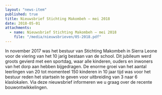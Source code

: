 ```yaml
---
layout: "news-item"
published: true
title: Nieuwsbrief Stichting Makombeh – mei 2018
date: 2018-05-01
attachments:
  - name: Nieuwsbrief Stichting Makombeh – mei 2018
    file: "/media/nieuwsbrieven/05-2018.pdf"
---
```


In november 2017 was het bestuur van Stichting Makombeh in Sierra Leone voor de viering van het 10 jarig bestaan van
de school. Dit jubileum werd groots gevierd met een sportdag, waar alle kinderen, ouders en inwoners van het dorp aan
hebben bijgedragen. De enorme groei van het aantal leerlingen van 20 tot momenteel 150 kinderen in 10 jaar tijd was
voor het bestuur reden het startsein te geven voor uitbreiding van 3 naar 6 klaslokalen. Via deze nieuwsbrief informeren
we u graag over de recente bouwontwikkelingen.